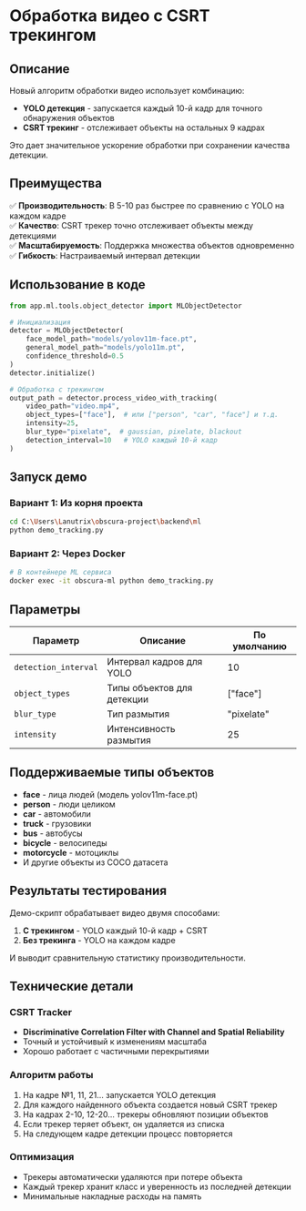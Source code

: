 # Обработка видео с CSRT трекингом

## Описание

Новый алгоритм обработки видео использует комбинацию:
- **YOLO детекция** - запускается каждый 10-й кадр для точного обнаружения объектов
- **CSRT трекинг** - отслеживает объекты на остальных 9 кадрах

Это дает значительное ускорение обработки при сохранении качества детекции.

## Преимущества

✅ **Производительность**: В 5-10 раз быстрее по сравнению с YOLO на каждом кадре  
✅ **Качество**: CSRT трекер точно отслеживает объекты между детекциями  
✅ **Масштабируемость**: Поддержка множества объектов одновременно  
✅ **Гибкость**: Настраиваемый интервал детекции

## Использование в коде

```python
from app.ml.tools.object_detector import MLObjectDetector

# Инициализация
detector = MLObjectDetector(
    face_model_path="models/yolov11m-face.pt",
    general_model_path="models/yolo11m.pt",
    confidence_threshold=0.5
)
detector.initialize()

# Обработка с трекингом
output_path = detector.process_video_with_tracking(
    video_path="video.mp4",
    object_types=["face"],  # или ["person", "car", "face"] и т.д.
    intensity=25,
    blur_type="pixelate",  # gaussian, pixelate, blackout
    detection_interval=10   # YOLO каждый 10-й кадр
)
```

## Запуск демо

### Вариант 1: Из корня проекта
```bash
cd C:\Users\Lanutrix\obscura-project\backend\ml
python demo_tracking.py
```

### Вариант 2: Через Docker
```bash
# В контейнере ML сервиса
docker exec -it obscura-ml python demo_tracking.py
```

## Параметры

| Параметр | Описание | По умолчанию |
|----------|----------|--------------|
| `detection_interval` | Интервал кадров для YOLO | 10 |
| `object_types` | Типы объектов для детекции | ["face"] |
| `blur_type` | Тип размытия | "pixelate" |
| `intensity` | Интенсивность размытия | 25 |

## Поддерживаемые типы объектов

- **face** - лица людей (модель yolov11m-face.pt)
- **person** - люди целиком
- **car** - автомобили
- **truck** - грузовики
- **bus** - автобусы
- **bicycle** - велосипеды
- **motorcycle** - мотоциклы
- И другие объекты из COCO датасета

## Результаты тестирования

Демо-скрипт обрабатывает видео двумя способами:
1. **С трекингом** - YOLO каждый 10-й кадр + CSRT
2. **Без трекинга** - YOLO на каждом кадре

И выводит сравнительную статистику производительности.

## Технические детали

### CSRT Tracker
- **Discriminative Correlation Filter with Channel and Spatial Reliability**
- Точный и устойчивый к изменениям масштаба
- Хорошо работает с частичными перекрытиями

### Алгоритм работы
1. На кадре №1, 11, 21... запускается YOLO детекция
2. Для каждого найденного объекта создается новый CSRT трекер
3. На кадрах 2-10, 12-20... трекеры обновляют позиции объектов
4. Если трекер теряет объект, он удаляется из списка
5. На следующем кадре детекции процесс повторяется

### Оптимизация
- Трекеры автоматически удаляются при потере объекта
- Каждый трекер хранит класс и уверенность из последней детекции
- Минимальные накладные расходы на память

